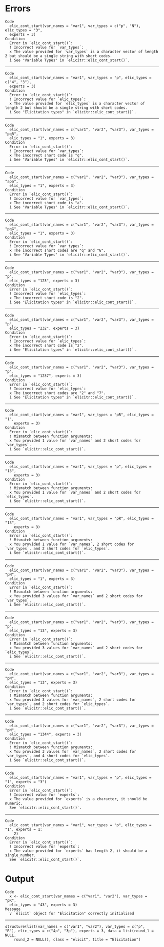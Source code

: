 # Errors

    Code
      elic_cont_start(var_names = "var1", var_types = c("p", "N"), elic_types = "3",
      experts = 3)
    Condition
      Error in `elic_cont_start()`:
      ! Incorrect value for `var_types`:
      x The value provided for `var_types` is a character vector of length 2 but should be a single string with short codes.
      i See "Variable Types" in `elicitr::elic_cont_start()`.

---

    Code
      elic_cont_start(var_names = "var1", var_types = "p", elic_types = c("4", "3"),
      experts = 3)
    Condition
      Error in `elic_cont_start()`:
      ! Incorrect value for `elic_types`:
      x The value provided for `elic_types` is a character vector of length 2 but should be a single string with short codes.
      i See "Elicitation types" in `elicitr::elic_cont_start()`.

---

    Code
      elic_cont_start(var_names = c("var1", "var2", "var3"), var_types = "pqR",
      elic_types = "1", experts = 3)
    Condition
      Error in `elic_cont_start()`:
      ! Incorrect value for `var_types`:
      x The incorrect short code is "q".
      i See "Variable Types" in `elicitr::elic_cont_start()`.

---

    Code
      elic_cont_start(var_names = c("var1", "var2", "var3"), var_types = "apa",
      elic_types = "1", experts = 3)
    Condition
      Error in `elic_cont_start()`:
      ! Incorrect value for `var_types`:
      x The incorrect short code is "a".
      i See "Variable Types" in `elicitr::elic_cont_start()`.

---

    Code
      elic_cont_start(var_names = c("var1", "var2", "var3"), var_types = "pqG",
      elic_types = "1", experts = 3)
    Condition
      Error in `elic_cont_start()`:
      ! Incorrect value for `var_types`:
      x The incorrect short codes are "q" and "G".
      i See "Variable Types" in `elicitr::elic_cont_start()`.

---

    Code
      elic_cont_start(var_names = c("var1", "var2", "var3"), var_types = "p",
      elic_types = "123", experts = 3)
    Condition
      Error in `elic_cont_start()`:
      ! Incorrect value for `elic_types`:
      x The incorrect short code is "2".
      i See "Elicitation types" in `elicitr::elic_cont_start()`.

---

    Code
      elic_cont_start(var_names = c("var1", "var2", "var3"), var_types = "p",
      elic_types = "232", experts = 3)
    Condition
      Error in `elic_cont_start()`:
      ! Incorrect value for `elic_types`:
      x The incorrect short code is "2".
      i See "Elicitation types" in `elicitr::elic_cont_start()`.

---

    Code
      elic_cont_start(var_names = c("var1", "var2", "var3"), var_types = "p",
      elic_types = "1237", experts = 3)
    Condition
      Error in `elic_cont_start()`:
      ! Incorrect value for `elic_types`:
      x The incorrect short codes are "2" and "7".
      i See "Elicitation types" in `elicitr::elic_cont_start()`.

---

    Code
      elic_cont_start(var_names = "var1", var_types = "pR", elic_types = "1",
        experts = 3)
    Condition
      Error in `elic_cont_start()`:
      ! Mismatch between function arguments:
      x You provided 1 value for `var_names` and 2 short codes for `var_types`.
      i See `elicitr::elic_cont_start()`.

---

    Code
      elic_cont_start(var_names = "var1", var_types = "p", elic_types = "13",
        experts = 3)
    Condition
      Error in `elic_cont_start()`:
      ! Mismatch between function arguments:
      x You provided 1 value for `var_names` and 2 short codes for `elic_types`.
      i See `elicitr::elic_cont_start()`.

---

    Code
      elic_cont_start(var_names = "var1", var_types = "pR", elic_types = "13",
        experts = 3)
    Condition
      Error in `elic_cont_start()`:
      ! Mismatch between function arguments:
      x You provided 1 value for `var_names`, 2 short codes for `var_types`, and 2 short codes for `elic_types`.
      i See `elicitr::elic_cont_start()`.

---

    Code
      elic_cont_start(var_names = c("var1", "var2", "var3"), var_types = "pN",
      elic_types = "1", experts = 3)
    Condition
      Error in `elic_cont_start()`:
      ! Mismatch between function arguments:
      x You provided 3 values for `var_names` and 2 short codes for `var_types`.
      i See `elicitr::elic_cont_start()`.

---

    Code
      elic_cont_start(var_names = c("var1", "var2", "var3"), var_types = "p",
      elic_types = "13", experts = 3)
    Condition
      Error in `elic_cont_start()`:
      ! Mismatch between function arguments:
      x You provided 3 values for `var_names` and 2 short codes for `elic_types`.
      i See `elicitr::elic_cont_start()`.

---

    Code
      elic_cont_start(var_names = c("var1", "var2", "var3"), var_types = "pN",
      elic_types = "13", experts = 3)
    Condition
      Error in `elic_cont_start()`:
      ! Mismatch between function arguments:
      x You provided 3 values for `var_names`, 2 short codes for `var_types`, and 2 short codes for `elic_types`.
      i See `elicitr::elic_cont_start()`.

---

    Code
      elic_cont_start(var_names = c("var1", "var2", "var3"), var_types = "pN",
      elic_types = "1344", experts = 3)
    Condition
      Error in `elic_cont_start()`:
      ! Mismatch between function arguments:
      x You provided 3 values for `var_names`, 2 short codes for `var_types`, and 4 short codes for `elic_types`.
      i See `elicitr::elic_cont_start()`.

---

    Code
      elic_cont_start(var_names = "var1", var_types = "p", elic_types = "1", experts = "3")
    Condition
      Error in `elic_cont_start()`:
      ! Incorrect value for `experts`:
      x The value provided for `experts` is a character, it should be numeric.
      See `elicitr::elic_cont_start()`.

---

    Code
      elic_cont_start(var_names = "var1", var_types = "p", elic_types = "1", experts = 1:
        2)
    Condition
      Error in `elic_cont_start()`:
      ! Incorrect value for `experts`:
      x The value provided for `experts` has length 2, it should be a single number.
      See `elicitr::elic_cont_start()`.

# Output

    Code
      x <- elic_cont_start(var_names = c("var1", "var2"), var_types = "pR",
      elic_types = "43", experts = 3)
    Message
      v `elicit` object for "Elicitation" correctly initialised

---

    structure(list(var_names = c("var1", "var2"), var_types = c("p", 
    "R"), elic_types = c("4p", "3p"), experts = 3, data = list(round_1 = NULL, 
        round_2 = NULL)), class = "elicit", title = "Elicitation")

